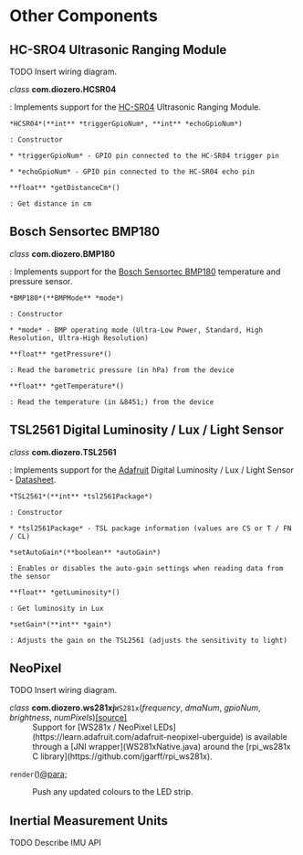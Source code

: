 # Other Components

## HC-SRO4 Ultrasonic Ranging Module

TODO Insert wiring diagram.

*class* **com.diozero.HCSR04**

: Implements support for the [HC-SR04](http://www.micropik.com/PDF/HCSR04.pdf) Ultrasonic Ranging Module.

    *HCSR04*(**int** *triggerGpioNum*, **int** *echoGpioNum*)

    : Constructor
    
    * *triggerGpioNum* - GPIO pin connected to the HC-SR04 trigger pin
    
    * *echoGpioNum* - GPIO pin connected to the HC-SR04 echo pin

    **float** *getDistanceCm*()

    : Get distance in cm


## Bosch Sensortec BMP180

*class* **com.diozero.BMP180**

: Implements support for the [Bosch Sensortec BMP180](http://www.bosch-sensortec.com/bst/products/all_products/bmp180) temperature and pressure sensor.

    *BMP180*(**BMPMode** *mode*)

    : Constructor
    
    * *mode* - BMP operating mode (Ultra-Low Power, Standard, High Resolution, Ultra-High Resolution)

    **float** *getPressure*()

    : Read the barometric pressure (in hPa) from the device

    **float** *getTemperature*()

    : Read the temperature (in &8451;) from the device


## TSL2561 Digital Luminosity / Lux / Light Sensor

*class* **com.diozero.TSL2561**

: Implements support for the [Adafruit](https://www.adafruit.com/products/439) Digital Luminosity / Lux / Light Sensor - [Datasheet](https://www.adafruit.com/datasheets/TSL2561.pdf).

    *TSL2561*(**int** *tsl2561Package*)

    : Constructor
    
    * *tsl2561Package* - TSL package information (values are CS or T / FN / CL)

    *setAutoGain*(**boolean** *autoGain*)

    : Enables or disables the auto-gain settings when reading data from the sensor

    **float** *getLuminosity*()

    : Get luminosity in Lux

    *setGain*(**int** *gain*)

    : Adjusts the gain on the TSL2561 (adjusts the sensitivity to light)


## NeoPixel

TODO Insert wiring diagram.

<dl class="class">
<dt id="com.diozero.ws281xj.WS281x">
<em class="property">class</em> <strong>com.diozero.ws281xj</strong><code class="descclassname">WS281x</code><span class="sig-paren">(</span><em>frequency</em>, <em>dmaNum</em>, <em>gpioNum</em>, <em>brightness</em>, <em>numPixels</em><span class="sig-paren">)</span><a href="https://github.com/mattjlewis/diozero/blob/master/diozero-ws281x-java/src/main/java/com/diozero/ws281xj/WS281x.java"><span class="viewcode-link">[source]</span></a></dt>
<dd>Support for [WS281x / NeoPixel LEDs](https://learn.adafruit.com/adafruit-neopixel-uberguide) is available through a [JNI wrapper](WS281xNative.java) around the [rpi_ws281x C library](https://github.com/jgarff/rpi_ws281x).</dd>
</dl>
<dl class="method">
<dt id="com.diozero.ws281xj.WS281x.render"><code class="descname">render</code><span class="sig-paren">(</span><span class="sig-paren">)</span><a class="headerlink" href="#com.diozero.ws281xj.WS281x.render" title="Permalink to this definition">@para;</a></dt>
<dd><p>Push any updated colours to the LED strip.</p><dd>
</dl>

## Inertial Measurement Units

TODO Describe IMU API
